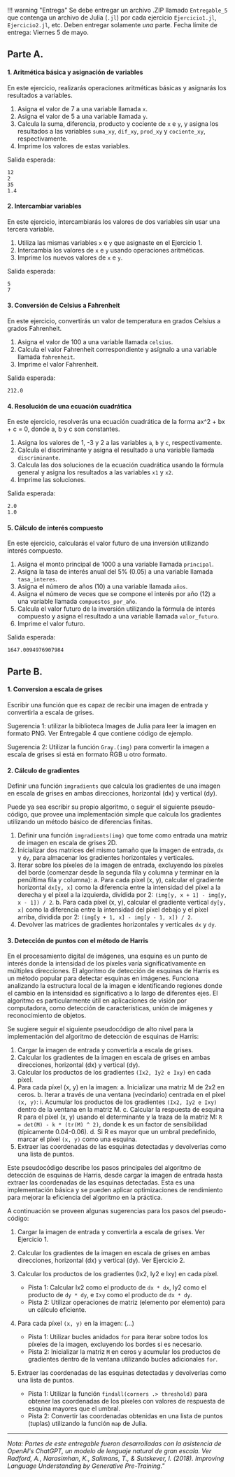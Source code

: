 !!! warning "Entrega"
    Se debe entregar un archivo .ZIP llamado `Entregable_5` que contenga un archivo de Julia (`.jl`) por cada ejercicio `Ejercicio1.jl`, `Ejercicio2.jl`, etc. Deben entregar solamente *una* parte. Fecha límite de entrega: Viernes 5 de mayo.

## Parte A.


#### 1. Aritmética básica y asignación de variables

En este ejercicio, realizarás operaciones aritméticas básicas y asignarás los resultados a variables.

1. Asigna el valor de 7 a una variable llamada `x`.
2. Asigna el valor de 5 a una variable llamada `y`.
3. Calcula la suma, diferencia, producto y cociente de `x` e `y`, y asigna los resultados a las variables `suma_xy`, `dif_xy`, `prod_xy` y `cociente_xy`, respectivamente.
4. Imprime los valores de estas variables.

Salida esperada:
```
12
2
35
1.4
```

#### 2. Intercambiar variables

En este ejercicio, intercambiarás los valores de dos variables sin usar una tercera variable.

1. Utiliza las mismas variables `x` e `y` que asignaste en el Ejercicio 1.
2. Intercambia los valores de `x` e `y` usando operaciones aritméticas.
3. Imprime los nuevos valores de `x` e `y`.

Salida esperada:
```
5
7
```

#### 3. Conversión de Celsius a Fahrenheit

En este ejercicio, convertirás un valor de temperatura en grados Celsius a grados Fahrenheit.

1. Asigna el valor de 100 a una variable llamada `celsius`.
2. Calcula el valor Fahrenheit correspondiente y asígnalo a una variable llamada `fahrenheit`.
3. Imprime el valor Fahrenheit.

Salida esperada:
```
212.0
```

#### 4. Resolución de una ecuación cuadrática

En este ejercicio, resolverás una ecuación cuadrática de la forma ax^2 + bx + c = 0, donde a, b y c son constantes.

1. Asigna los valores de 1, -3 y 2 a las variables `a`, `b` y `c`, respectivamente.
2. Calcula el discriminante y asigna el resultado a una variable llamada `discriminante`.
3. Calcula las dos soluciones de la ecuación cuadrática usando la fórmula general y asigna los resultados a las variables `x1` y `x2`.
4. Imprime las soluciones.

Salida esperada:
```
2.0
1.0
```

#### 5. Cálculo de interés compuesto

En este ejercicio, calcularás el valor futuro de una inversión utilizando interés compuesto.

1. Asigna el monto principal de 1000 a una variable llamada `principal`.
2. Asigna la tasa de interés anual del 5% (0.05) a una variable llamada `tasa_interes`.
3. Asigna el número de años (10) a una variable llamada `años`.
4. Asigna el número de veces que se compone el interés por año (12) a una variable llamada `compuestos_por_año`.
5. Calcula el valor futuro de la inversión utilizando la fórmula de interés compuesto y asigna el resultado a una variable llamada `valor_futuro`.
6. Imprime el valor futuro.

Salida esperada:
```
1647.0094976907984
```

## Parte B.

#### 1. Conversion a escala de grises

Escribir una función que es capaz de recibir una imagen de entrada y convertirla a escala de grises.

Sugerencia 1: utilizar la biblioteca Images de Julia para leer la imagen en formato PNG. Ver Entregable 4 que contiene código de ejemplo.

Sugerencia 2: Utilizar la función `Gray.(img)` para convertir la imagen a escala de grises si está en formato RGB u otro formato.

#### 2. Cálculo de gradientes

Definir una función `imgradients` que calcula los gradientes de una imagen en escala de grises en ambas direcciones, horizontal (dx) y vertical (dy).

Puede ya sea escribir su propio algoritmo, o seguir el siguiente pseudo-código, que provee una implementación simple que calcula los gradientes
utilizando un método básico de diferencias finitas.

1. Definir una función `imgradients(img)` que tome como entrada una matriz de imagen en escala de grises 2D.
2. Inicializar dos matrices del mismo tamaño que la imagen de entrada, `dx` y `dy`, para almacenar los gradientes horizontales y verticales.
3. Iterar sobre los píxeles de la imagen de entrada, excluyendo los píxeles del borde (comenzar desde la segunda fila y columna y terminar en la penúltima fila y columna):
   a. Para cada píxel (x, y), calcular el gradiente horizontal `dx[y, x]` como la diferencia entre la intensidad del píxel a la derecha y el píxel a la izquierda, dividida por 2: `(img[y, x + 1] - img[y, x - 1]) / 2`.
   b. Para cada píxel (x, y), calcular el gradiente vertical `dy[y, x]` como la diferencia entre la intensidad del píxel debajo y el píxel arriba, dividida por 2: `(img[y + 1, x] - img[y - 1, x]) / 2`.
4. Devolver las matrices de gradientes horizontales y verticales `dx` y `dy`.

#### 3. Detección de puntos con el método de Harris

En el procesamiento digital de imágenes, una esquina es un punto de interés donde la intensidad de los píxeles varía significativamente en múltiples direcciones. El algoritmo de detección de esquinas de Harris es un método popular para detectar esquinas en imágenes. Funciona analizando la estructura local de la imagen e identificando regiones donde el cambio en la intensidad es significativo a lo largo de diferentes ejes. El algoritmo es particularmente útil en aplicaciones de visión por computadora, como detección de características, unión de imágenes y reconocimiento de objetos.

Se sugiere seguir el siguiente pseudocódigo de alto nivel para la implementación del algoritmo de detección de esquinas de Harris:

1. Cargar la imagen de entrada y convertirla a escala de grises.
2. Calcular los gradientes de la imagen en escala de grises en ambas direcciones, horizontal (dx) y vertical (dy).
3. Calcular los productos de los gradientes `(Ix2, Iy2 e Ixy)` en cada píxel.
4. Para cada píxel (x, y) en la imagen:
   a. Inicializar una matriz M de 2x2 en ceros.
   b. Iterar a través de una ventana (vecindario) centrada en el píxel `(x, y)`:
      i. Acumular los productos de los gradientes `(Ix2, Iy2 e Ixy)` dentro de la ventana en la matriz M.
   c. Calcular la respuesta de esquina R para el píxel (x, y) usando el determinante y la traza de la matriz M: `R = det(M) - k * (tr(M) ^ 2)`, donde k es un factor de sensibilidad (típicamente 0.04-0.06).
   d. Si R es mayor que un umbral predefinido, marcar el píxel `(x, y)` como una esquina.
5. Extraer las coordenadas de las esquinas detectadas y devolverlas como una lista de puntos.

Este pseudocódigo  describe los pasos principales del algoritmo de detección de esquinas de Harris, desde cargar la imagen de entrada hasta extraer las coordenadas de las esquinas detectadas. Esta es una implementación básica y se pueden aplicar optimizaciones de rendimiento para mejorar la eficiencia del algoritmo en la práctica.

A continuación se proveen algunas sugerencias para los pasos del pseudo-código:

1. Cargar la imagen de entrada y convertirla a escala de grises. Ver Ejercicio 1.

2. Calcular los gradientes de la imagen en escala de grises en ambas direcciones, horizontal (dx) y vertical (dy). Ver Ejercicio 2.

3. Calcular los productos de los gradientes (Ix2, Iy2 e Ixy) en cada píxel.
   - Pista 1: Calcular Ix2 como el producto de `dx * dx`, Iy2 como el producto de `dy * dy`, e `Ixy` como el producto de `dx * dy`.
   - Pista 2: Utilizar operaciones de matriz (elemento por elemento) para un cálculo eficiente.

4. Para cada píxel `(x, y)` en la imagen: (...)
   - Pista 1: Utilizar bucles anidados `for` para iterar sobre todos los píxeles de la imagen, excluyendo los bordes si es necesario.
   - Pista 2: Inicializar la matriz `M` en ceros y acumular los productos de gradientes dentro de la ventana utilizando bucles adicionales `for`.

5. Extraer las coordenadas de las esquinas detectadas y devolverlas como una lista de puntos.
   - Pista 1: Utilizar la función `findall(corners .> threshold)` para obtener las coordenadas de los píxeles con valores de respuesta de esquina mayores que el umbral.
   - Pista 2: Convertir las coordenadas obtenidas en una lista de puntos (tuplas) utilizando la función `map` de Julia.

---

*Nota: Partes de este entregable fueron desarrolladas con la asistencia de OpenAI's ChatGPT, un modelo de lenguaje natural de gran escala. Ver Radford, A., Narasimhan, K., Salimans, T., & Sutskever, I. (2018). Improving Language Understanding by Generative Pre-Training."*
